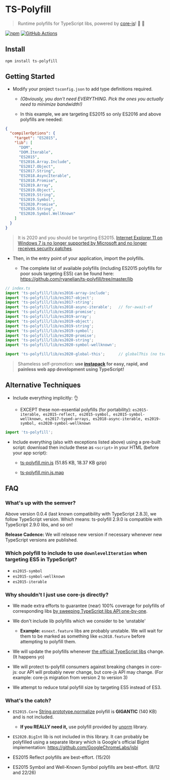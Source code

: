 # TS-Polyfill

> Runtime polyfills for TypeScript libs, powered by [core-js](https://github.com/zloirock/core-js)! :battery: :nut_and_bolt:

[![npm](https://img.shields.io/npm/v/ts-polyfill.svg)](https://www.npmjs.com/package/ts-polyfill) [![GitHub Actions](https://github.com/ryanelian/ts-polyfill/workflows/Node%20CI/badge.svg)](https://github.com/ryanelian/ts-polyfill/actions)

## Install

`npm install ts-polyfill`

## Getting Started

- Modify your project `tsconfig.json` to add type definitions required.

  - *(Obviously, you don't need EVERYTHING. Pick the ones you actually need to minimize bandwidth!)*

  - In this example, we are targeting ES2015 so only ES2016 and above polyfills are needed:

```json
{
  "compilerOptions": {
    "target": "ES2015",
    "lib": [
      "DOM",
      "DOM.Iterable",
      "ES2015",
      "ES2016.Array.Include",
      "ES2017.Object",
      "ES2017.String",
      "ES2018.AsyncIterable",
      "ES2018.Promise",
      "ES2019.Array",
      "ES2019.Object",
      "ES2019.String",
      "ES2019.Symbol",
      "ES2020.Promise",
      "ES2020.String",
      "ES2020.Symbol.WellKnown"
    ]
  }
}
```

> It is 2020 and you should be targeting ES2015. [Internet Explorer 11 on Windows 7 is no longer supported by Microsoft and no longer receives security patches](https://support.microsoft.com/en-us/help/17621/internet-explorer-downloads).

- Then, in the entry point of your application, import the polyfills.

  - The complete list of available polyfills (including ES2015 polyfills for poor souls targeting ES5) can be found here: https://github.com/ryanelian/ts-polyfill/tree/master/lib

```ts
// index.ts
import 'ts-polyfill/lib/es2016-array-include';
import 'ts-polyfill/lib/es2017-object';
import 'ts-polyfill/lib/es2017-string';
import 'ts-polyfill/lib/es2018-async-iterable';   // for-await-of
import 'ts-polyfill/lib/es2018-promise';
import 'ts-polyfill/lib/es2019-array';
import 'ts-polyfill/lib/es2019-object';
import 'ts-polyfill/lib/es2019-string';
import 'ts-polyfill/lib/es2019-symbol';
import 'ts-polyfill/lib/es2020-promise';
import 'ts-polyfill/lib/es2020-string';
import 'ts-polyfill/lib/es2020-symbol-wellknown';

import 'ts-polyfill/lib/es2020-global-this';      // globalThis (no tsconfig.json lib)
```

> Shameless self-promotion: **use [instapack](https://github.com/ryanelian/instapack) for easy, rapid, and painless web app development using TypeScript!**

## Alternative Techniques

- Include everything implicitly: :ok_hand:

  - EXCEPT these non-essential polyfills (for portability): `es2015-iterable, es2015-reflect, es2015-symbol, es2015-symbol-wellknown, es2017-typed-arrays, es2018-async-iterable, es2019-symbol, es2020-symbol-wellknown` 

```ts
import 'ts-polyfill';
```

- Include everything (also with exceptions listed above) using a pre-built script: download then include these as `<script>` in your HTML (before your app script):

  - [ts-polyfill.min.js](https://github.com/ryanelian/ts-polyfill/raw/master/dist/ts-polyfill.min.js) (51.85 KB, 18.37 KB gzip)

  - [ts-polyfill.min.js.map](https://github.com/ryanelian/ts-polyfill/raw/master/dist/ts-polyfill.min.js.map) 

## FAQ

### What's up with the semver?

Above version 0.0.4 (last known compatibility with TypeScript 2.8.3), we follow TypeScript version. Which means: ts-polyfill 2.9.0 is compatible with TypeScript 2.9.0 libs, and so on!

**Release Cadence:** We will release new version if necessary whenever new TypeScript versions are published.

### Which polyfill to include to use `downlevelIteration` when targeting ES5 in TypeScript?

- `es2015-symbol`
- `es2015-symbol-wellknown`
- `es2015-iterable`

### Why shouldn't I just use core-js directly?

- We made extra efforts to guarantee (near) 100% coverage for polyfills of corresponding libs [by sweeping TypeScript libs API one-by-one](https://github.com/ryanelian/ts-polyfill/blob/master/src/es2015-core.ts).

- We don't include lib polyfills which we consider to be 'unstable'

  - **Example:** `esnext.feature` libs are probably unstable. We will wait for them to be marked as something like `es2018.feature` before attempting to polyfill them.

- We will update the polyfills whenever [the official TypeScript libs](https://github.com/Microsoft/TypeScript/tree/master/lib) change. (It happens yo)

- We will protect ts-polyfill consumers against breaking changes in core-js: our API will probably never change, but core-js API may change. (For example: core-js migration from version 2 to version 3)

- We attempt to reduce total polyfill size by targeting ES5 instead of ES3.

### What's the catch?

- `ES2015.Core` [String.prototype.normalize](https://developer.mozilla.org/en-US/docs/Web/JavaScript/Reference/Global_Objects/String/normalize) polyfill is **GIGANTIC** (140 KB) and is not included.

  - **If you REALLY need it,** use polyfill provided by [unorm](https://github.com/walling/unorm) library.

- `ES2020.BigInt` lib is not included in this library. It can probably be polyfilled using a separate library which is Google's official BigInt implementation: https://github.com/GoogleChromeLabs/jsbi

- ES2015 Reflect polyfills are best-effort. (15/20)

- ES2015 Symbol and Well-Known Symbol polyfills are best-effort. (8/12 and 22/26)
